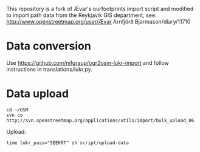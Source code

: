 This repository is a fork of Ævar's ourfootprints import script and modified to
import path data from the Reykjavík GIS department, see:
http://www.openstreetmap.org/user/Ævar Arnfjörð Bjarmason/diary/11710

# Data conversion

Use https://github.com/nifgraup/ogr2osm-lukr-import and follow instructions
in translations/lukr.py.

# Data upload

    cd ~/OSM
    svn co http://svn.openstreetmap.org/applications/utils/import/bulk_upload_06

Upload:

    time lukr_pass="SEEKRT" sh script/upload-data 

